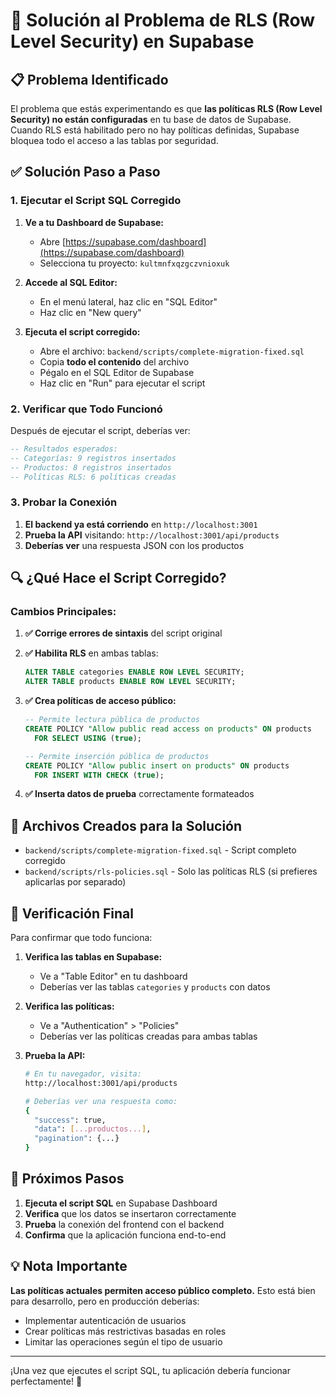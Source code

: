 # 🔧 Solución al Problema de RLS (Row Level Security) en Supabase

## 📋 Problema Identificado

El problema que estás experimentando es que **las políticas RLS (Row Level Security) no están configuradas** en tu base de datos de Supabase. Cuando RLS está habilitado pero no hay políticas definidas, Supabase bloquea todo el acceso a las tablas por seguridad.

## ✅ Solución Paso a Paso

### 1. Ejecutar el Script SQL Corregido

1. **Ve a tu Dashboard de Supabase:**
   - Abre [https://supabase.com/dashboard](https://supabase.com/dashboard)
   - Selecciona tu proyecto: `kultmnfxqzgczvnioxuk`

2. **Accede al SQL Editor:**
   - En el menú lateral, haz clic en "SQL Editor"
   - Haz clic en "New query"

3. **Ejecuta el script corregido:**
   - Abre el archivo: `backend/scripts/complete-migration-fixed.sql`
   - Copia **todo el contenido** del archivo
   - Pégalo en el SQL Editor de Supabase
   - Haz clic en "Run" para ejecutar el script

### 2. Verificar que Todo Funcionó

Después de ejecutar el script, deberías ver:

```sql
-- Resultados esperados:
-- Categorías: 9 registros insertados
-- Productos: 8 registros insertados
-- Políticas RLS: 6 políticas creadas
```

### 3. Probar la Conexión

1. **El backend ya está corriendo** en `http://localhost:3001`
2. **Prueba la API** visitando: `http://localhost:3001/api/products`
3. **Deberías ver** una respuesta JSON con los productos

## 🔍 ¿Qué Hace el Script Corregido?

### Cambios Principales:

1. **✅ Corrige errores de sintaxis** del script original
2. **✅ Habilita RLS** en ambas tablas:
   ```sql
   ALTER TABLE categories ENABLE ROW LEVEL SECURITY;
   ALTER TABLE products ENABLE ROW LEVEL SECURITY;
   ```

3. **✅ Crea políticas de acceso público:**
   ```sql
   -- Permite lectura pública de productos
   CREATE POLICY "Allow public read access on products" ON products
     FOR SELECT USING (true);
   
   -- Permite inserción pública de productos
   CREATE POLICY "Allow public insert on products" ON products
     FOR INSERT WITH CHECK (true);
   ```

4. **✅ Inserta datos de prueba** correctamente formateados

## 🚨 Archivos Creados para la Solución

- `backend/scripts/complete-migration-fixed.sql` - Script completo corregido
- `backend/scripts/rls-policies.sql` - Solo las políticas RLS (si prefieres aplicarlas por separado)

## 🔧 Verificación Final

Para confirmar que todo funciona:

1. **Verifica las tablas en Supabase:**
   - Ve a "Table Editor" en tu dashboard
   - Deberías ver las tablas `categories` y `products` con datos

2. **Verifica las políticas:**
   - Ve a "Authentication" > "Policies"
   - Deberías ver las políticas creadas para ambas tablas

3. **Prueba la API:**
   ```bash
   # En tu navegador, visita:
   http://localhost:3001/api/products
   
   # Deberías ver una respuesta como:
   {
     "success": true,
     "data": [...productos...],
     "pagination": {...}
   }
   ```

## 🎯 Próximos Pasos

1. **Ejecuta el script SQL** en Supabase Dashboard
2. **Verifica** que los datos se insertaron correctamente
3. **Prueba** la conexión del frontend con el backend
4. **Confirma** que la aplicación funciona end-to-end

## 💡 Nota Importante

**Las políticas actuales permiten acceso público completo.** Esto está bien para desarrollo, pero en producción deberías:

- Implementar autenticación de usuarios
- Crear políticas más restrictivas basadas en roles
- Limitar las operaciones según el tipo de usuario

---

¡Una vez que ejecutes el script SQL, tu aplicación debería funcionar perfectamente! 🚀